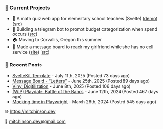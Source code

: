 ### 📌 Current Projects
- 📝 A math quiz web app for elementary school teachers (Svelte) ([demo](https://quiz-staging.mitchinson.dev/)) ([src](https://github.com/bmitchinson/budget-entry))
- 💸 Building a telegram bot to prompt budget categorization when spend occurs ([src](https://github.com/bmitchinson/sms-accountant))
- 🏠 Moving to Corvallis, Oregon this summer
- 💌 Made a message board to reach my girlfriend while she has no cell service ([site](https://letters.mitchinson.dev/)) ([src](https://github.com/bmitchinson/letters))

### 📝 Recent Posts

- [SvelteKit Template](https://blog.mitchinson.dev/sveltekit-template) - July 11th, 2025 (Posted 73 days ago)
- [Message Board - “Letters”](https://blog.mitchinson.dev/letters) - June 25th, 2025 (Posted 89 days ago)
- [Vinyl Digitilization](https://blog.mitchinson.dev/vinyl) - June 8th, 2025 (Posted 106 days ago)
- [(WIP) Playdate: Battle of the Bands](https://blog.mitchinson.dev/playdate-dev-one) - June 12th, 2024 (Posted 467 days ago)
- [Mocking time in Playwright](https://blog.mitchinson.dev/playwright-mock-time) - March 26th, 2024 (Posted 545 days ago)

🌐 https://mitchinson.dev

💌 mitchinson.dev@gmail.com